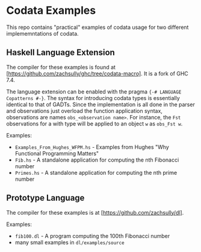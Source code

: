 # Codata Examples

This repo contains "practical" examples of codata usage for two different
implememntations of codata.

## Haskell Language Extension

The compiler for these examples is found at
[https://github.com/zachsully/ghc/tree/codata-macro]. It is a fork of GHC 7.4.

The language extension can be enabled with the pragma
`{-# LANGUAGE Copatterns #-}`. The syntax for introducing codata types is
essentially identical to that of GADTs. Since the implementation is all done in
the parser and observations just overload the function application syntax,
observations are names `obs_<observation name>`. For instance, the `Fst`
observations for a with type will be applied to an object `w` as `obs_Fst w`.

Examples:

* `Examples_From_Hughes_WFPM.hs` - Examples from Hughes "Why Functional
  Programming Matters"
* `Fib.hs` - A standalone application for computing the nth Fibonacci number
* `Primes.hs` - A standalone application for computing the nth prime number

## Prototype Language

The compiler for these examples is at [https://github.com/zachsully/dl].

Examples:
* `fib100.dl` - A program computing the 100th Fibonacci number
* many small examples in `dl/examples/source`
